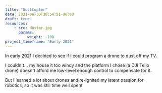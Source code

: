 ```yaml
---
title: "DustCopter"
date: 2021-06-30T18:54:51-06:00
draft: true
resources:
    - src: duster.jpg
      params:
          weight: -100
project_timeframe: "Early 2021"
---
```


In early 2021 I decided to see if I could program a drone to dust off my TV. 

I couldn't... my house it too windy and the platform I chose (a DJI Tello drone) doesn't afford me low-level enough control to compensate for it. 

But I learned a lot about drones and re-ignited my latent passion for robotics, so it was still time well spent